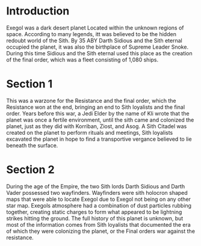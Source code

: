 # Introduction

Exegol was a dark desert planet Located within the unknown regions of space.
According to many legends, itt was believed to be the hidden redoubt world of the Sith.
By 35 ABY Darth Sidious and the Sith eternal occupied the planet, it was also the birthplace of Supreme Leader Snoke.
During this time Sidious and the Sith eternal used this place as the creation of the final order, which was a fleet consisting of 1,080 ships.

# Section 1

This was a warzone for the Resistance and the final order, which the Resistance won at the end, bringing an end to Sith loyalists and the final order.
Years before this war, a Jedi Elder by the name of Kli wrote that the planet was once a fertile environment, until the sith came and colonized the planet, just as they did with Korriban, Ziost, and Asog.
A Sith Citadel was created on the planet to perform rituals and meetings, Sith loyalists excavated the planet in hope to find a transportive vergance believed to lie beneath the surface.

# Section 2

During the age of the Empire, the two Sith lords Darth Sidious and Darth Vader possessed two wayfinders.
Wayfinders were sith holocron shaped maps that were able to locate Exegol due to Exegol not being on any other star map.
Exegols atmosphere had a combination of dust particles rubbing together, creating static charges to form what appeared to be lightning strikes hitting the ground.
The full history of this planet is unknown, but most of the information comes from Sith loyalists that documented the era of which they were colonizing the planet, or the Final orders war against the resistance.
